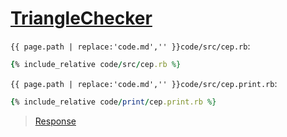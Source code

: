 # [TriangleChecker](code.zip)

`{{ page.path | replace:'code.md','' }}code/src/cep.rb`:

```rb
{% include_relative code/src/cep.rb %}
```

`{{ page.path | replace:'code.md','' }}code/src/cep.print.rb`:

```rb
{% include_relative code/print/cep.print.rb %}
```

> [Response](response/src/cep.rb)
